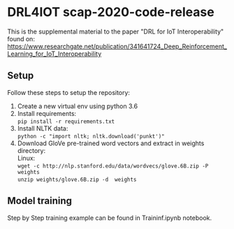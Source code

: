 # DRL4IOT scap-2020-code-release

This is the supplemental material to the paper "DRL for IoT Interoperability" found on: 
https://www.researchgate.net/publication/341641724_Deep_Reinforcement_Learning_for_IoT_Interoperability

## Setup
Follow these steps to setup the repository:
1. Create a new virtual env using python 3.6
2. Install requirements:\
`pip install -r requirements.txt`
3. Install NLTK data:\
`python -c "import nltk; nltk.download('punkt')"`
4. Download GloVe pre-trained word vectors and extract in weights directory:\
Linux:\
`wget -c http://nlp.stanford.edu/data/wordvecs/glove.6B.zip -P weights` \
`unzip weights/glove.6B.zip -d  weights`


## Model training
Step by Step training example can be found in Traininf.ipynb notebook.
